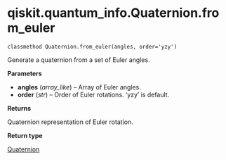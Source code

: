 # qiskit.quantum\_info.Quaternion.from\_euler

`classmethod Quaternion.from_euler(angles, order='yzy')`

Generate a quaternion from a set of Euler angles.

**Parameters**

*   **angles** (*array\_like*) – Array of Euler angles.
*   **order** (*str*) – Order of Euler rotations. ‘yzy’ is default.

**Returns**

Quaternion representation of Euler rotation.

**Return type**

[Quaternion](qiskit.quantum_info.Quaternion#qiskit.quantum_info.Quaternion "qiskit.quantum_info.Quaternion")
